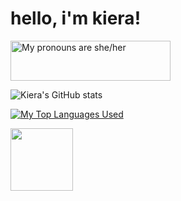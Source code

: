 <h1>hello, i'm kiera!</h1>
<a>
  <img src="https://pronouns.vercel.app/she/her?gradient=earthly" width="256" height="64" alt="My pronouns are she/her">
</a>

![Kiera's GitHub stats](https://github-readme-stats.vercel.app/api?username=kierawr&theme=onedark&show_icons=true)

[![My Top Languages Used](https://github-readme-stats.vercel.app/api/top-langs/?username=kierawr&layout=compact&theme=onedark)](https://github.com/kierawr/github-readme-stats)

<img src="https://media2.giphy.com/media/y93slPbDMdeXJQONHa/giphy.gif" width="100">
